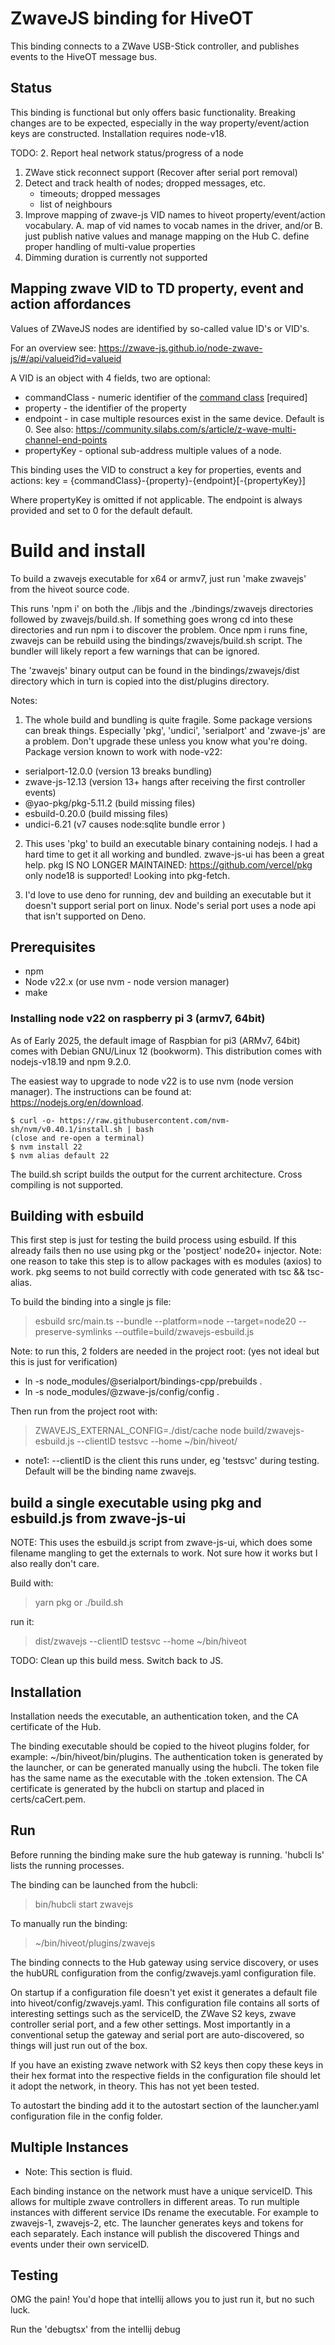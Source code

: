 # ZwaveJS binding for HiveOT

This binding connects to a ZWave USB-Stick controller, and publishes events to the HiveOT message bus.

## Status

This binding is functional but only offers basic functionality. 
Breaking changes are to be expected, especially in the way property/event/action keys are constructed.
Installation requires node-v18.


TODO:
2. Report heal network status/progress of a node
1. ZWave stick reconnect support (Recover after serial port removal)
1. Detect and track health of nodes; dropped messages, etc.
    * timeouts; dropped messages
    * list of neighbours
1. Improve mapping of zwave-js VID names to hiveot property/event/action vocabulary. 
   A. map of vid names to vocab names in the driver, and/or 
   B. just publish native values and manage mapping on the Hub C. define proper handling of multi-value properties
1. Dimming duration is currently not supported


## Mapping zwave VID to TD property, event and action affordances

Values of ZWaveJS nodes are identified by so-called value ID's or VID's.

For an overview see: https://zwave-js.github.io/node-zwave-js/#/api/valueid?id=valueid

A VID is an object with 4 fields, two are optional:
* commandClass - numeric identifier of the [command class](https://zwave-js.github.io/node-zwave-js/#/api/CCs/index) [required]
* property - the identifier of the property
* endpoint - in case multiple resources exist in the same device. Default is 0. See also: https://community.silabs.com/s/article/z-wave-multi-channel-end-points
* propertyKey - optional sub-address multiple values of a node. 

This binding uses the VID to construct a key for properties, events and actions:
  key = {commandClass}-{property}-{endpoint}[-{propertyKey}] 

Where propertyKey is omitted if not applicable. The endpoint is always provided and set to 0 for the default default.


# Build and install

To build a zwavejs executable for x64 or armv7, just run 'make zwavejs' from the hiveot source code.

This runs 'npm i' on both the ./libjs and the ./bindings/zwavejs directories followed by zwavejs/build.sh. If something goes wrong cd into these directories and run npm i to discover the problem. Once npm i runs fine, zwavejs can be rebuild using the bindings/zwavejs/build.sh script. The bundler will likely report a few warnings that can be ignored.

The 'zwavejs' binary output can be found in the bindings/zwavejs/dist directory which in turn is copied into the dist/plugins directory.

Notes:
1. The whole build and bundling is quite fragile. Some package versions can break things. Especially 'pkg', 'undici', 'serialport' and 'zwave-js' are a problem.
   Don't upgrade these unless you know what you're doing.  
   Package version known to work with node-v22:
* serialport-12.0.0   (version 13 breaks bundling)
* zwave-js-12.13      (version 13+ hangs after receiving the first controller events)
* @yao-pkg/pkg-5.11.2 (build missing files)
* esbuild-0.20.0      (build missing files)
* undici-6.21         (v7 causes node:sqlite bundle error )

2. This uses 'pkg' to build an executable binary containing nodejs. I had a hard time to get it all working and bundled. zwave-js-ui has been a great help.
 pkg IS NO LONGER MAINTAINED: https://github.com/vercel/pkg only node18 is supported!
 Looking into pkg-fetch.

3. I'd love to use deno for running, dev and building an executable but it doesn't support serial port on linux. Node's serial port uses a node api that isn't supported on Deno.


## Prerequisites

* npm 
* Node v22.x  (or use nvm - node version manager)
* make

### Installing node v22 on raspberry pi 3 (armv7, 64bit)

As of Early 2025, the default image of Raspbian for pi3 (ARMv7, 64bit) comes with Debian GNU/Linux 12 (bookworm).
This distribution comes with nodejs-v18.19 and npm 9.2.0.

The easiest way to upgrade to node v22 is to use nvm (node version manager). The instructions can be found at: https://nodejs.org/en/download.
```
$ curl -o- https://raw.githubusercontent.com/nvm-sh/nvm/v0.40.1/install.sh | bash
(close and re-open a terminal)
$ nvm install 22
$ nvm alias default 22
```

The build.sh script builds the output for the current architecture. Cross compiling is not supported.

## Building with esbuild

This first step is just for testing the build process using esbuild. If this already fails then no use using pkg or the 'postject' node20+ injector. Note: one reason to take this step is to allow packages with es modules (axios) to work. pkg seems to not build correctly with code generated with tsc && tsc-alias.

To build the binding into a single js file:

> esbuild src/main.ts --bundle --platform=node --target=node20 --preserve-symlinks --outfile=build/zwavejs-esbuild.js

Note: to run this, 2 folders are needed in the project root: (yes not ideal but this is just for verification)

* ln -s node_modules/@serialport/bindings-cpp/prebuilds .
* ln -s node_modules/@zwave-js/config/config .

Then run from the project root with:
> ZWAVEJS_EXTERNAL_CONFIG=./dist/cache node build/zwavejs-esbuild.js --clientID testsvc --home ~/bin/hiveot/

* note1: --clientID is the client this runs under, eg 'testsvc' during testing. Default will be the binding name zwavejs.

## build a single executable using pkg and esbuild.js from zwave-js-ui

NOTE: This uses the esbuild.js script from zwave-js-ui, which does some filename mangling to
get the externals to work. Not sure how it works but I also really don't care.

Build with:
> yarn pkg    or   ./build.sh

run it:
> dist/zwavejs --clientID testsvc --home ~/bin/hiveot

TODO: Clean up this build mess. Switch back to JS.

## Installation

Installation needs the executable, an authentication token, and the CA certificate of the Hub.

The binding executable should be copied to the hiveot plugins folder, for example: ~/bin/hiveot/bin/plugins. The authentication token is generated by the launcher, or can be generated manually using the hubcli. The token file has the same name as the executable with the .token extension. The CA certificate is generated by the hubcli on startup and placed in certs/caCert.pem.


## Run

Before running the binding make sure the hub gateway is running. 'hubcli ls' lists the running processes.

The binding can be launched from the hubcli:
> bin/hubcli start zwavejs

To manually run the binding:
> ~/bin/hiveot/plugins/zwavejs

The binding connects to the Hub gateway using service discovery, or uses the hubURL configuration from the config/zwavejs.yaml configuration file.

On startup if a configuration file doesn't yet exist it generates a default file into hiveot/config/zwavejs.yaml. This configuration file contains all sorts of interesting settings such as the serviceID, the ZWave S2 keys, zwave controller serial port, and a few other settings. Most importantly in a conventional setup the gateway and serial port are auto-discovered, so things will just run out of the box.

If you have an existing zwave network with S2 keys then copy these keys in their hex format into the respective fields in the configuration file should let it adopt the network, in theory. This has not yet been tested.

To autostart the binding add it to the autostart section of the launcher.yaml configuration file in the config folder.

## Multiple Instances

* Note: This section is fluid.

Each binding instance on the network must have a unique serviceID. This allows for multiple zwave controllers in different areas. To run multiple instances with different service IDs rename the executable. For example to zwavejs-1, zwavejs-2, etc. The launcher generates keys and tokens for each separately. Each instance will publish the discovered Things and events under their own serviceID.


## Testing

OMG the pain!
You'd hope that intellij allows you to just run it, but no such luck.

Run the 'debugtsx' from the intellij debug  